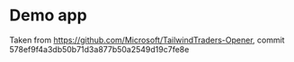 # Demo app
Taken from https://github.com/Microsoft/TailwindTraders-Opener, commit 578ef9f4a3db50b71d3a877b50a2549d19c7fe8e